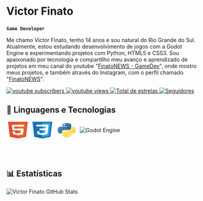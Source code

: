 # Victor Finato

**`Game Developer`**

Me chamo Victor Finato, tenho 14 anos e sou natural do Rio Grande do Sul. Atualmente, estou estudando desenvolvimento de jogos com a Godot Engine e experimentando projetos com Python, HTML5 e CSS3. Sou apaixonado por tecnologia e compartilho meu avanço e aprendizado de projetos em meu canal do youtube "[FinatoNEWS - GameDev](https://www.youtube.com/@finatonews_gamedev)", onde mostro meus projetos, e também através do Instagram, com o perfil chamado "[FinatoNEWS](https://www.instagram.com/finatonews/)".

<p align="left">
    <a href="https://www.youtube.com/channel/UCNv9LM8lPD5S6VagpYuLsMQ?sub_confirmation=1">
        <img 
            alt="youtube subscribers" 
            title="Inscreva-se no meu canal" 
            src="https://custom-icon-badges.demolab.com/youtube/channel/subscribers/UCNv9LM8lPD5S6VagpYuLsMQ?color=%23E05D44&label=Inscreva-se&logo=video&logoColor=white&style=for-the-badge&labelColor=CE4630"
        />
    </a>
    <a href="https://www.youtube.com/channel/UCNv9LM8lPD5S6VagpYuLsMQ">
        <img 
            alt="youtube views" 
            title="Visualizações no YouTube" 
            src="https://custom-icon-badges.demolab.com/youtube/channel/views/UCNv9LM8lPD5S6VagpYuLsMQ?color=%23E1AD0E&logo=eye&logoColor=white&style=for-the-badge&labelColor=C79600"
        />
    </a> 
  <a href="https://github.com/VictorFinatoSoares?tab=repositories&sort=stargazers">
        <img 
            alt="Total de estrelas" 
            title="Total de estrelas GitHub" 
            src="https://custom-icon-badges.demolab.com/github/stars/VictorFinatoSoares?color=55960c&style=for-the-badge&labelColor=488207&logo=star&label=estrelas"
        />
    </a>
    <a href="https://github.com/VictorFinatoSoares?tab=followers">
        <img 
            alt="Seguidores" 
            title="Me siga no GitHub" 
            src="https://custom-icon-badges.demolab.com/github/followers/VictorFinatoSoares?color=236ad3&labelColor=1155ba&style=for-the-badge&logo=github&label=Seguidores&logoColor=white"
        />
    </a> 
</p>

## 🤖 Linguagens e Tecnologias
<div style="display: inline_block">
  <img align="center" alt="HTML" height="45" width="60" src="https://raw.githubusercontent.com/devicons/devicon/master/icons/html5/html5-original.svg">
  <img align="center" alt="CSS" height="45" width="60" src="https://raw.githubusercontent.com/devicons/devicon/master/icons/css3/css3-original.svg">
  <img align="center" alt="Python" height="45" width="60" src="https://raw.githubusercontent.com/devicons/devicon/master/icons/python/python-original.svg">
  <img align="center" alt="Godot Engine" height="45" width="60" src="https://cdn.jsdelivr.net/gh/devicons/devicon@latest/icons/godot/godot-original.svg">
</div>

</p>

<br/>
<br/>

## 📊 Estatísticas

![Victor Finato GitHub Stats](https://github-readme-stats.vercel.app/api?username=VictorFinatoSoares&show_icons=true&theme=tokyonight&include_all_commits=true&locale=pt-br)
